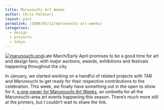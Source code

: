 ```yaml
---
title: Marunouchi Art Weeks
author: Chris Palmieri
layout: post
permalink: /2008/03/12/marunouchi-art-weeks/
categories:
  - design
  - projects
  - tokyo
---
```

[![marunouchi.png][1]][2]Late March/Early April promises to be a good time for art and design fans, with major auctions, awards, exhibitions and festivals happening throughout the city. 

In January, we started working on a handful of related projects with TAB and Marunouchi to get ready for their respective contributions to the celebration. This week, we finally have something out in the open to show for it, [a one-pager for Marunouchi Art Weeks][3], an umbrella for all the Marunouchi-area art events happening this season. There&#8217;s much more still at the printers, but I couldn&#8217;t wait to share the link.

 [1]: http://www.iixii.net/wp-content/uploads/2008/03/marunouchi.png
 [2]: http://www.marunouchi.com/artweeks/ "marunouchi.png"
 [3]: http://www.marunouchi.com/artweeks/